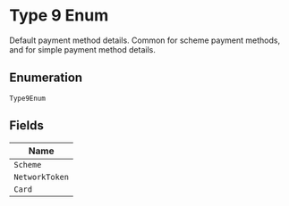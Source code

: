 
# Type 9 Enum

Default payment method details. Common for scheme payment methods, and for simple payment method details.

## Enumeration

`Type9Enum`

## Fields

| Name |
|  --- |
| `Scheme` |
| `NetworkToken` |
| `Card` |

